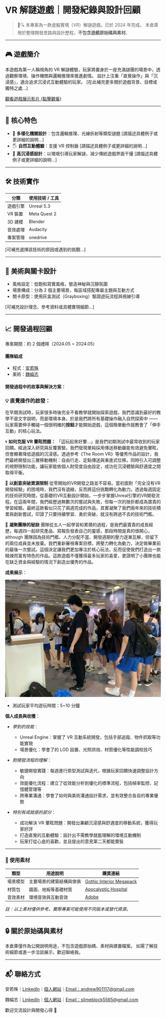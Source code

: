 # VR 解謎遊戲｜開發紀錄與設計回顧

> 🧠🔍 本專案為一款虛擬實境（VR）解謎遊戲，已於 2024 年完成。
> 本倉庫用於整理開發思路與設計歷程，**不包含遊戲原始碼與素材**。

---

## 🎮 遊戲簡介

本遊戲為第一人稱視角的 VR 解謎體驗，玩家將置身於一座充滿謎團的場景中，透過觀察環境、操作機關與邏輯推理來推進劇情。
設計上注重「直覺操作」與「沉浸感」，適合追求沉浸式互動體驗的玩家。
[在此補充更多關於遊戲背景、目標或獨特之處...]

[觀看遊戲展示影片 (點擊觀看)](https://youtu.be/qXsdbeFwIuY?si=amonb6-xs8z1qoff)

---

## 🧩 核心特色

- 🧠 **多樣化機關設計**：包含邏輯推理、光線折射等類型謎題 [請描述具體例子或更詳細的說明...]
- 🖐 **自然互動體驗**：支援 VR 控制器 [請描述具體例子或更詳細的說明...]
- 🎨 **高沉浸感設計**：以環境引導玩家解謎，減少傳統遊戲界面干擾 [請描述具體例子或更詳細的說明...]

---

## 🛠️ 技術實作

| 分類     | 使用技術 / 工具 |
| -------- | --------------- |
| 遊戲引擎 | Unreal 5.3      |
| VR 裝置  | Meta Quest 2    |
| 3D 建模  | Blender         |
| 音效處理 | Audacity        |
| 專案管理 | onedrive        |

[可補充選擇該技術的原因或遇到的挑戰...]

---

## 🎨 美術與關卡設計

- 風格設定：低飽和寫實風格，營造神秘與沉靜氛圍
- 場景構成：分為 2 個主要場景，每區域搭配專屬主題與互動方式
- 關卡原型：使用灰盒測試（Grayboxing）驗證遊玩流程與視線引導

[可補充設計理念、參考資料或具體實現細節...]

---

## 📈 開發過程回顧

 專案期間：約 2 個禮拜（2024.05 ~ 2024.05）

#### **團隊組成**

- 程式：[安若殊](https://noveres.github.io/)
- 美術：[魏綸志](https://slimedark5565.artstation.com/)

#### **開發過程中的故事與解決方案**：

### 💡 **直覺操作的啟發：**

  在早期測試時，玩家很多時後完全不看教學就開始探索遊戲，我們意識到最好的教學不是文字說明，而是環境本身。於是我們將所有基礎操作融入自然探索中 —— 玩家需要伸手觸碰一個很明確的**按鈕**才能開始遊戲，這個簡單動作就教會了「伸手互動」的核心玩法。

  🌀 **如何克服 VR 暈眩問題：**
  「這玩起來好暈...」是我們初期測試中最常收到的玩家回饋。經過深入研究與反覆實驗，我們發現單純採用傳送移動雖能有效避免暈眩，但會顯著降低遊戲的沉浸感。透過參考《The Room VR》等優秀作品的設計，我們最終開發出三層移動機制：自由行走、定點傳送與漸進式位移。同時引入可調整的視野限制功能，讓玩家能依個人耐受度自由設定，成功在沉浸體驗與舒適度之間取得平衡。

  💪 **以創意突破資源限制**
  從零開始的VR開發之路並不容易。當初面對「完全沒有VR開發經驗」的困境時，我們沒有退縮，反而將這份挑戰轉化為動力。透過每週固定的技術研究時間，從基礎的VR互動設計開始，一步步掌握Unreal引擎的VR開發流程。在這兩年間，我們經歷過無數次的嘗試與失敗，但每一次的挫折都成為寶貴的學習經驗。最終這款看似只花了兩週完成的作品，其實凝聚了我們兩年來的技術積累與創新嘗試，印證了只要持續學習、勇於突破，就沒有跨過不去的技術門檻。

  🤝 **凝聚團隊的秘訣**
  團隊從五人一起學習和累積的過程，是我們最寶貴的成長經歷，每週四一起研究產品、寫報告發表自己的靈感，那段時間是真的很開心， although 團隊因為技術門檻、人力分配不當、開發週期的壓力逐漸瓦解，但留下的兩位成員並未放棄。我們重新審視專案目標，將壓力轉化為動力，決定做畢業前的最後一次嘗試。這個決定讓我們更加專注於核心玩法，反而促使我們打造出一款精煉而富有特色的作品。這款遊戲不僅獲得最多玩家的喜愛，更證明了小團隊也能在缺乏資金與經驗的情況下創造出優秀的作品。


 **成果展示**：
 
![alt text](img/1715179678246.jpg)

- 測試玩家平均遊玩時間：5~10 分鐘

 **個人成長與收穫**：

- *學到的技能*：
  - Unreal Engine：掌握了 VR 互動系統開發，包括手部追蹤、物件抓取等功能實現
  - 場景優化：學會了的 LOD 設置、光照烘焙、材質優化等性能調校技巧

- *對開發流程的理解*：
  - 敏捷開發實踐：每週進行原型測試與迭代，根據玩家回饋快速調整設計方向
  - 效能優化流程：建立了從效能分析到優化的標準流程，包括幀率監控、記憶體管理等
  - 跨專業溝通：學會了如何與美術溝通設計需求，並有效整合各自的專業優勢

- *特別有成就感的部分*：
  - 成功解決 VR 暈眩問題：開發出兼顧沉浸感與舒適度的移動系統，獲得玩家好評
  - 打造直覺的互動體驗：設計出不需教學就能理解的環境互動機制
  - 玩家打從心底的喜歡，並且提出的意見第二天都能實裝

---
### 🎨 使用素材

| 類型   | 用途說明         | 購買連結                                                                                            |
| ---- | ------------ | ----------------------------------------------------------------------------------------------- |
| 場景模型 | 主要場景的建築結構與傢俱 | [Gothic Interior Megapack](https://www.fab.com/listings/c856b256-c060-4337-8156-8b604ce0cadd)   |
| 材質包  | 牆面、地板等基礎材質   | [Apocalyptic Hospital](https://www.fab.com/zh-cn/listings/84e5ee9c-1b14-4cd3-b4c3-731117221e1c) |
| 音效素材 | 環境音效與互動音效    | [Adobe](https://www.adobe.com/products/audition/offers/adobeauditiondlcsfx.html)                |

*註：以上素材僅供參考。實際專案可能使用不同版本或替代資源。*


---

## 🔒 關於原始碼與素材

本倉庫僅作為公開說明用途，不包含遊戲原始碼、素材與建置檔案。
如需了解技術細節或進一步洽談展示，歡迎聯絡我。


---

## 📬 聯絡方式

安若殊｜[LinkedIn](https://www.linkedin.com/in/noveres/)｜[個人網站](https://noveres.github.io/)｜[Email：andrew901117@gmail.com](https://mail.google.com/mail/?view=cm&to=andrew901117@gmail.com)

魏綸志｜[LinkedIn](https://www.linkedin.com/in/guan-jhih-wei-044853324)｜[個人網站](https://slimedark5565.artstation.com/)｜[Email：slimeblock5565@gmail.com](https://mail.google.com/mail/?view=cm&to=slimeblock5565@gmail.com)

歡迎交流設計與開發心得 🙌
